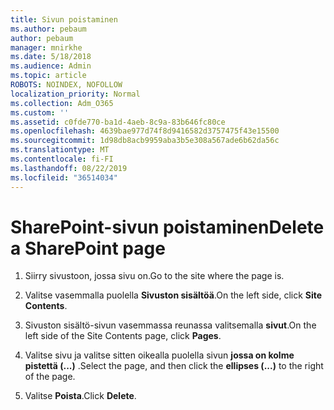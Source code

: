 ```yaml
---
title: Sivun poistaminen
ms.author: pebaum
author: pebaum
manager: mnirkhe
ms.date: 5/18/2018
ms.audience: Admin
ms.topic: article
ROBOTS: NOINDEX, NOFOLLOW
localization_priority: Normal
ms.collection: Adm_O365
ms.custom: ''
ms.assetid: c0fde770-ba1d-4aeb-8c9a-83b646fc80ce
ms.openlocfilehash: 4639bae977d74f8d9416582d3757475f43e15500
ms.sourcegitcommit: 1d98db8acb9959aba3b5e308a567ade6b62da56c
ms.translationtype: MT
ms.contentlocale: fi-FI
ms.lasthandoff: 08/22/2019
ms.locfileid: "36514034"
---
```

# <a name="delete-a-sharepoint-page"></a><span data-ttu-id="b675e-102">SharePoint-sivun poistaminen</span><span class="sxs-lookup"><span data-stu-id="b675e-102">Delete a SharePoint page</span></span>

1. <span data-ttu-id="b675e-103">Siirry sivustoon, jossa sivu on.</span><span class="sxs-lookup"><span data-stu-id="b675e-103">Go to the site where the page is.</span></span>
    
2. <span data-ttu-id="b675e-104">Valitse vasemmalla puolella **Sivuston sisältöä**.</span><span class="sxs-lookup"><span data-stu-id="b675e-104">On the left side, click **Site Contents**.</span></span> 
    
3. <span data-ttu-id="b675e-105">Sivuston sisältö-sivun vasemmassa reunassa valitsemalla **sivut**.</span><span class="sxs-lookup"><span data-stu-id="b675e-105">On the left side of the Site Contents page, click **Pages**.</span></span> 
    
4. <span data-ttu-id="b675e-106">Valitse sivu ja valitse sitten oikealla puolella sivun **jossa on kolme pistettä (...)** .</span><span class="sxs-lookup"><span data-stu-id="b675e-106">Select the page, and then click the **ellipses (...)** to the right of the page.</span></span> 
    
5. <span data-ttu-id="b675e-107">Valitse **Poista**.</span><span class="sxs-lookup"><span data-stu-id="b675e-107">Click **Delete**.</span></span> 
    

